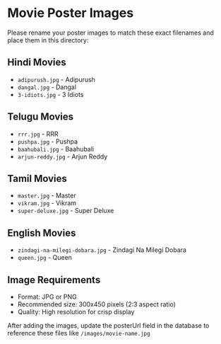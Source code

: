 # Movie Poster Images

Please rename your poster images to match these exact filenames and place them in this directory:

## Hindi Movies
- `adipurush.jpg` - Adipurush
- `dangal.jpg` - Dangal
- `3-idiots.jpg` - 3 Idiots

## Telugu Movies
- `rrr.jpg` - RRR
- `pushpa.jpg` - Pushpa
- `baahubali.jpg` - Baahubali
- `arjun-reddy.jpg` - Arjun Reddy

## Tamil Movies
- `master.jpg` - Master
- `vikram.jpg` - Vikram
- `super-deluxe.jpg` - Super Deluxe

## English Movies
- `zindagi-na-milegi-dobara.jpg` - Zindagi Na Milegi Dobara
- `queen.jpg` - Queen

## Image Requirements
- Format: JPG or PNG
- Recommended size: 300x450 pixels (2:3 aspect ratio)
- Quality: High resolution for crisp display

After adding the images, update the posterUrl field in the database to reference these files like `/images/movie-name.jpg`
